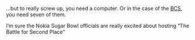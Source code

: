 …but to really screw up, you need a computer. Or in the case of the
[BCS](http://sports.espn.go.com/ncf/columns/story?id=1681403), you need
seven of them.

I’m sure the Nokia Sugar Bowl officials are really excited about hosting
“The Battle for Second Place”
